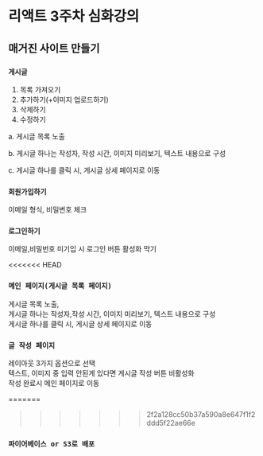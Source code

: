 # 리액트 3주차 심화강의

## 매거진 사이트 만들기

### `게시글`

1. 목록 가져오기
2. 추가하기(+이미지 업로드하기)
3. 삭제하기
4. 수정하기

a. 게시글 목록 노출

b. 게시글 하나는 작성자, 작성 시간, 이미지 미리보기, 텍스트 내용으로 구성

c. 게시글 하나를 클릭 시, 게시글 상세 페이지로 이동

### `회원가입하기`
이메일 형식, 비밀번호 체크

### `로그인하기`
이메일,비밀번호 미기입 시 로그인 버튼 활성화 막기

<<<<<<< HEAD
### `메인 페이지(게시글 목록 페이지)`
게시글 목록 노출,  
게시글 하나는 작성자,작성 시간, 이미지 미리보기, 텍스트 내용으로 구성  
게시글 하나를 클릭 시, 게시글 상세 페이지로 이동

### `글 작성 페이지`
레이아웃 3가지 옵션으로 선택  
텍스트, 이미지 중 입력 안된게 있다면 게시글 작성 버튼 비활성화  
작성 완료시 메인 페이지로 이동


=======
>>>>>>> 2f2a128cc50b37a590a8e647f1f2ddd5f22ae66e
### `파이어베이스 or S3로 배포`